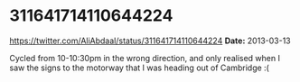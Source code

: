 # 311641714110644224
https://twitter.com/AliAbdaal/status/311641714110644224
**Date:** 2013-03-13

Cycled from 10-10:30pm in the wrong direction, and only realised when I saw the signs to the motorway that I was heading out of Cambridge :(
